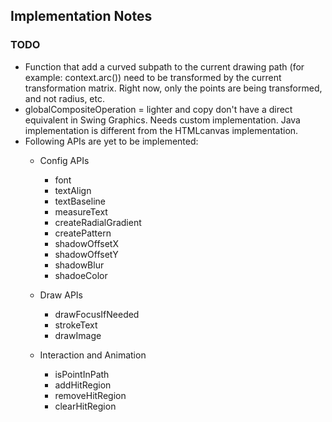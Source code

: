 ## Implementation Notes

### TODO
* Function that add a curved subpath to the current drawing path (for example: context.arc()) need to be transformed by the current transformation matrix. Right now, only the points are being transformed, and not radius, etc.
* globalCompositeOperation = lighter and copy don't have a direct equivalent in Swing Graphics. Needs custom implementation. Java implementation is different from the HTMLcanvas implementation.
* Following APIs are yet to be implemented:
  * Config APIs
    * font
    * textAlign
    * textBaseline
    * measureText
    * createRadialGradient
    * createPattern
    * shadowOffsetX
    * shadowOffsetY
    * shadowBlur
    * shadoeColor
    
  * Draw APIs
    * drawFocusIfNeeded
    * strokeText
    * drawImage

  * Interaction and Animation
    * isPointInPath
    * addHitRegion
    * removeHitRegion
    * clearHitRegion 
 
